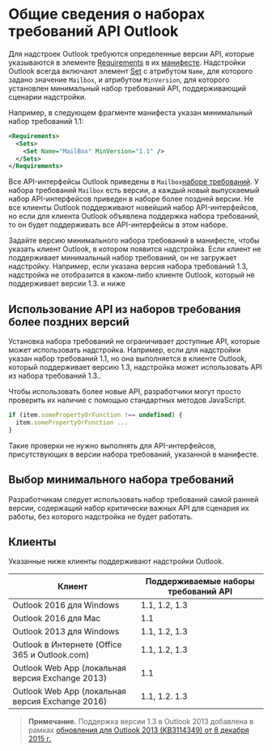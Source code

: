  

# Общие сведения о наборах требований API Outlook

Для надстроек Outlook требуются определенные версии API, которые указываются в элементе [Requirements](https://msdn.microsoft.com/EN-US/library/office/dn592036.aspx) в их [манифесте](https://msdn.microsoft.com/en-us/library/office/fp123693.aspx). Надстройки Outlook всегда включают элемент [Set](https://msdn.microsoft.com/EN-US/library/office/dn592049.aspx) с атрибутом `Name`, для которого задано значение `Mailbox`, и атрибутом `MinVersion`, для которого установлен минимальный набор требований API, поддерживающий сценарии надстройки.

Например, в следующем фрагменте манифеста указан минимальный набор требований 1.1:

```xml
<Requirements>
  <Sets>
    <Set Name="MailBox" MinVersion="1.1" />
  </Sets>
</Requirements>
```

Все API-интерфейсы Outlook приведены в `Mailbox`[наборе требований](https://msdn.microsoft.com/EN-US/library/office/dn535871.aspx#SpecifyRequirementSets_intro). У набора требований `Mailbox` есть версии, а каждый новый выпускаемый набор API-интерфейсов приведен в наборе более поздней версии. Не все клиенты Outlook поддерживают новейший набор API-интерфейсов, но если для клиента Outlook объявлена поддержка набора требований, то он будет поддерживать все API-интерфейсы в этом наборе.

Задайте версию минимального набора требований в манифесте, чтобы указать клиент Outlook, в котором появится надстройка. Если клиент не поддерживает минимальный набор требований, он не загружает надстройку. Например, если указана версия набора требований 1.3, надстройка не отобразится в каком-либо клиенте Outlook, который не поддерживает версии 1.3. и ниже

## Использование API из наборов требования более поздних версий

Установка набора требований не ограничивает доступные API, которые может использовать надстройка. Например, если для надстройки указан набор требований 1.1, но она выполняется в клиенте Outlook, который поддерживает версию 1.3, надстройка может использовать API из набора требований 1.3.\.

Чтобы использовать более новые API, разработчики могут просто проверить их наличие с помощью стандартных методов JavaScript.

```js
if (item.somePropertyOrFunction !== undefined) {
  item.somePropertyOrFunction ...
}
```

Такие проверки не нужно выполнять для API-интерфейсов, присутствующих в версии набора требований, указанной в манифесте.

## Выбор минимального набора требований

Разработчикам следует использовать набор требований самой ранней версии, содержащий набор критически важных API для сценария их работы, без которого надстройка не будет работать.

## Клиенты

Указанные ниже клиенты поддерживают надстройки Outlook.

| Клиент | Поддерживаемые наборы требований API |
| --- | --- |
| Outlook 2016 для Windows | 1.1, 1.2, 1.3 |
| Outlook 2016 для Mac | 1.1 |
| Outlook 2013 для Windows | 1.1, 1.2, 1.3 |
| Outlook в Интернете (Office 365 и Outlook.com) | 1.1, 1.2, 1.3 |
| Outlook Web App (локальная версия Exchange 2013) | 1.1 |
| Outlook Web App (локальная версия Exchange 2016) | 1.1, 1.2. 1.3 |
>**Примечание.** Поддержка версии 1.3 в Outlook 2013 добавлена в рамках [обновления для Outlook 2013 (KB3114349) от 8 декабря 2015 г.](https://support.microsoft.com/en-us/kb/3114349)    
